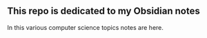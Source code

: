 ## This repo is dedicated to my Obsidian notes
In this various computer science topics notes are here.
